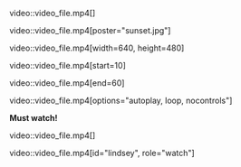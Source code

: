 video::video_file.mp4[]

video::video_file.mp4[poster="sunset.jpg"]

video::video_file.mp4[width=640, height=480]

video::video_file.mp4[start=10]

video::video_file.mp4[end=60]

video::video_file.mp4[options="autoplay, loop, nocontrols"]

**Must watch!**

video::video_file.mp4[]

video::video_file.mp4[id="lindsey", role="watch"]
